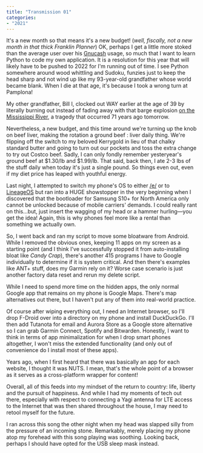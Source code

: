 ```yaml
---
title: "Transmission 01"
categories:
- "2021"
---
```


It's a new month so that means it's a new budget!  (*well, fiscally, not a new month in that thick Franklin Planner*) OK, perhaps I get a little more stoked than the average user over his [Gnucash](https://gnucash.org/) usage, so much that I want to learn Python to code my own application.  It is a resolution for this year that will likely have to be pushed to 2022 for I'm running out of time.  I see Python somewhere around wood whittling and Sudoku, funzies just to keep the head sharp and not wind up like my 93-year-old grandfather whose world became blank.  When I die at that age, it's because I took a wrong turn at Pamplona!  

My other grandfather, Bill I, clocked out WAY earlier at the age of 39 by literally burning out instead of fading away with that barge explosion [on the Mississippi River](https://www.google.com/maps/@34.2800528,-90.7570643,2756m/data=!3m1!1e3), a tragedy that occurred 71 years ago tomorrow.

Nevertheless, a new budget, and this time around we're turning up the knob on beef liver, making the rotation a ground beef : liver daily thing.  We're flipping off the switch to my beloved Kerrygold in lieu of that chalky standard butter and going to turn out our pockets and toss the extra change to try out Costco beef.  Sadly, I can only fondly remember yesteryear's ground beef at $1.30/lb and $1.99/lb.  That said, back then, I ate 2-3 lbs of the stuff daily when today it's just a single pound.  So things even out, even if my diet price has leaped with youthful energy.

Last night, I attempted to switch my phone's OS to either [/e/](https://doc.e.foundation/) or to [LineageOS](https://lineageos.org/) but ran into a HUGE showstopper in the very beginning when I discovered that the bootloader for Samsung S10+ for North America only cannot be unlocked because of mobile carriers' demands.  I could really rant on this...but, just insert the wagging of my head or a hammer hurling—you get the idea! Again, this is why phones feel more like a rental than something we actually own.

So, I went back and ran my script to move some bloatware from Android.  While I removed the obvious ones, keeping 11 apps on my screen as a starting point (and I think I've successfully stopped it from auto-installing bloat like *Candy Crap*), there's another 415 programs I have to Google individually to determine if it is system critical.  And then there's examples like ANT+ stuff, does my Garmin rely on it?  Worse case scenario is just another factory data reset and rerun my delete script.

While I need to spend more time on the hidden apps, the only normal Google app that remains on my phone is Google Maps.    There's map alternatives out there, but I haven't put any of them into real-world practice.

Of course after wiping everything out, I need an Internet browser, so I'll drop F-Droid over into a directory on my phone and install DuckDuckGo.  I'll then add Tutanota for email and Aurora Store as a Google store alternative so I can grab Garmin Connect, Spotify and Bitwarden.  Honestly, I want to think in terms of app minimalization for when I drop smart phones altogether, I won't miss the extended functionality (and only out of convenience do I install most of these apps).  

Years ago, when I first heard that there was basically an app for each website, I thought it was NUTS.  I mean, that's the whole point of a browser as it serves as a cross-platform wrapper for content!

Overall, all of this feeds into my mindset of the return to country:  life, liberty and the pursuit of happiness.  And while I had my moments of tech out there, especially with respect to connecting a Yagi antenna for LTE access to the Internet that was then shared throughout the house, I may need to retool myself for the future.

I ran across this song the other night when my head was slapped silly from the pressure of an incoming stone.  Remarkably, merely placing my phone atop my forehead with this song playing was soothing.  Looking back, perhaps I should have opted for the USB sleep mask instead.

